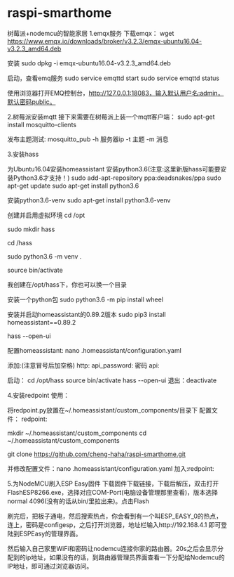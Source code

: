 # raspi-smarthome
 树莓派+nodemcu的智能家居
1.emqx服务
下载emqx：
wget https://www.emqx.io/downloads/broker/v3.2.3/emqx-ubuntu16.04-v3.2.3_amd64.deb

安装
sudo dpkg -i emqx-ubuntu16.04-v3.2.3_amd64.deb

启动，查看emq服务
sudo service emqttd start
sudo service emqttd status

使用浏览器打开EMQ控制台，http://127.0.0.1:18083，输入默认用户名:admin，默认密码public。

2.树莓派安装mqtt
接下来需要在树莓派上装一个mqtt客户端：
sudo apt-get install mosquitto-clients

发布主题测试:
mosquitto_pub -h 服务器ip -t 主题 -m 消息

3.安装hass

为Ubuntu16.04安装homeassistant
安装python3.6(注意:这里新版hass可能要安装Python3.6才支持！)
sudo add-apt-repository ppa:deadsnakes/ppa
sudo apt-get update
sudo apt-get install python3.6

安装python3.6-venv
sudo apt-get install python3.6-venv

创建并启用虚拟环境
cd /opt

sudo mkdir hass

cd /hass

sudo python3.6 -m venv .

source bin/activate

我创建在/opt/hass下，你也可以换一个目录

安装一个python包
sudo python3.6 -m pip install wheel

安装并启动homeassistant的0.89.2版本
sudo pip3 install homeassistant==0.89.2

hass --open-ui

配置homeassistant:
nano .homeassistant/configuration.yaml

添加:(注意冒号后加空格)
http:
  api_password: 密码
api:

启动：
cd /opt/hass
source bin/activate
hass --open-ui
退出：deactivate

4.安装redpoint
使用：

将redpoint.py放置在~/.homeassistant/custom_components/目录下
配置文件：
redpoint:

mkdir ~/.homeassistant/custom_components
cd ~/.homeassistant/custom_components

git clone https://github.com/cheng-haha/raspi-smarthome.git


并修改配置文件：nano .homeassistant/configuration.yaml
加入:redpoint:

5.为NodeMCU刷入ESP Easy固件
下载固件下载链接，下载后解压，双击打开FlashESP8266.exe，选择对应COM-Port(电脑设备管理那里查看)，版本选择normal 4096(没有的话从bin/里拉出来)。点击Flash

刷完后，把板子通电，然后搜索热点，你会看到有一个叫ESP_EASY_0的热点，连上，密码是configesp，之后打开浏览器，地址栏输入http://192.168.4.1 即可登陆到ESPEasy的管理界面。

然后输入自己家里WiFi和密码让nodemcu连接你家的路由器。20s之后会显示分配到的ip地址，如果没有的话，到路由器管理员界面查看一下分配给Nodemcu的IP地址，即可通过浏览器访问。


